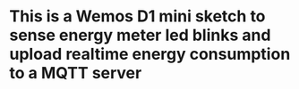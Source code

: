 # This is a Wemos D1 mini sketch to sense energy meter led blinks and upload realtime energy consumption to a MQTT server
 
